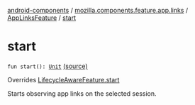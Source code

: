 [android-components](../../index.md) / [mozilla.components.feature.app.links](../index.md) / [AppLinksFeature](index.md) / [start](./start.md)

# start

`fun start(): `[`Unit`](https://kotlinlang.org/api/latest/jvm/stdlib/kotlin/-unit/index.html) [(source)](https://github.com/mozilla-mobile/android-components/blob/master/components/feature/app-links/src/main/java/mozilla/components/feature/app/links/AppLinksFeature.kt#L72)

Overrides [LifecycleAwareFeature.start](../../mozilla.components.support.base.feature/-lifecycle-aware-feature/start.md)

Starts observing app links on the selected session.


